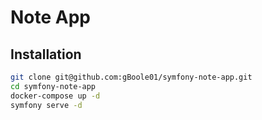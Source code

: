 # Note App

## Installation

```bash
git clone git@github.com:gBoole01/symfony-note-app.git
cd symfony-note-app
docker-compose up -d
symfony serve -d
```